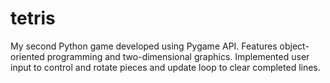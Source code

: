 # tetris
My second Python game developed using Pygame API. Features object-oriented programming and two-dimensional graphics.
Implemented user input to control and rotate pieces and update loop to clear completed lines.
